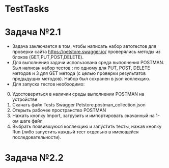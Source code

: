 # TestTasks

# **Задача №2.1**
* Задача заключается в том, чтобы написать набор автотестов для проверки сайта https://petstore.swagger.io/ проверялись методы из блоков (GET,PUT,POST,DELETE). 
* Для выполнения задачи использована среда выполнения POSTMAN. Был написан набор тестов : по одному для PUT, POST, DELETE методов и 3 для GET метода (с целью проверки результатов предыдущих методов). Набор был сохранен в json коллекцию.
* Для запуска тестов необходимо: 
0. Удостовериться в наличии среды выполнении POSTMAN на устройстве
1. Скачать файл Tests Swagger Petstore.postman_collection.json
2. Открыть рабочее пространство POSTMAN 
3. Нажать кнопку Import, загрузить и импортировать скачанный на 1-ом шаге файл
4. Выбрать появившуюся коллекцию и запустить тесты, нажав кнопку Run (либо запустить каждый тест отдельно в имеющейся последовательности).
# **Задача №2.2**
